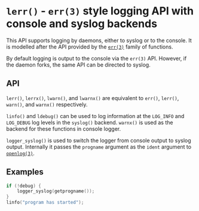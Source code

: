 # `lerr()` - `err(3)` style logging API with console and syslog backends

This API supports logging by daemons, either to syslog or
to the console. It is modelled after the API provided by the
[`err(3)`](https://man.openbsd.org/err.3) family of functions.

By default logging is output to the console via the `err(3)` API.
However, if the daemon forks, the same API can be directed to syslog.

## API

`lerr()`, `lerrx()`, `lwarn()`, and `lwarnx()` are equivalent to
`err()`, `lerr()`, `warn()`, and `warnx()` respectively.

`linfo()` and `ldebug()` can be used to log information at the
`LOG_INFO` and `LOG_DEBUG` log levels in the `syslog()` backend.
`warnx()` is used as the backend for these functions in console
logger.

`logger_syslog()` is used to switch the logger from console output
to syslog output. Internally it passes the `progname` argument as
the `ident` argument to [`openlog(3)`](https://man.openbsd.org/openlog.3).

## Examples

```c
if (!debug) {
	logger_syslog(getprogname());
}
linfo("program has started");
```
